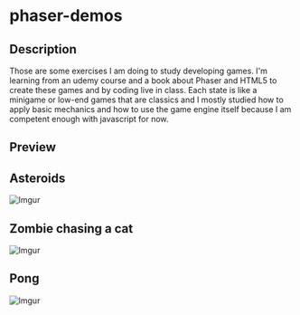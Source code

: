 # phaser-demos

## Description

Those are some exercises I am doing to study developing games. I'm learning from an udemy course and a book about Phaser and HTML5 to create these games and by coding live in class. Each state is like a minigame or low-end games that are classics and I mostly studied how to apply basic mechanics and how to use the game engine itself because I am competent enough with javascript for now.

## Preview

## Asteroids

![Imgur](https://i.imgur.com/wLZyhw6.png)

## Zombie chasing a cat

![Imgur](https://i.imgur.com/ejL2JER.png)

## Pong

![Imgur](https://i.imgur.com/O64xMwj.png)
